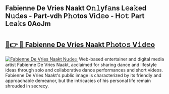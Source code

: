 ## Fabienne De Vries Naakt O𝚗𝚕yf𝚊ns L𝚎a𝚔ed N𝚞𝚍es - Part-vdh P𝚑𝚘tos Vi𝚍𝚎o - H𝚘𝚝 Part L𝚎a𝚔s 0AoJm

# <h2><a href="http://kf6p7j0.oniu.top/?m=Fabienne+De+Vries+Naakt">🔗👉 🔴 Fabienne De Vries Naakt P𝚑ot𝚘𝚜 V𝚒d𝚎o</a></h2>

[![Fabienne De Vries Naakt Nu𝚍e𝚜](https://i.imgur.com/0qMVB7G.gif)](http://kf6p7j0.oniu.top/?m=Fabienne+De+Vries+Naakt)
Web-based entertainer and digital media artist Fabienne De Vries Naakt, acclaimed for sharing dance and lifestyle ideas through solo and collaborative dance performances and short videos. Fabienne De Vries Naakt's public image is characterized by its friendly and approachable demeanor, but the intricacies of his personal life remain shrouded in secrecy.  

